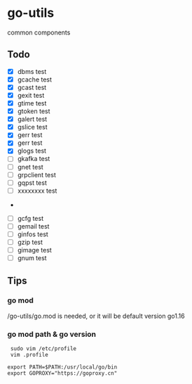 # go-utils

common components

## Todo
- [x] dbms test
- [x] gcache test
- [x] gcast test
- [x] gexit test
- [x] gtime test
- [x] gtoken test
- [x] galert test
- [x] gslice test
- [x] gerr test
- [x] gerr test
- [x] glogs test
- [ ] gkafka test
- [ ] gnet test
- [ ] grpclient test
- [ ] gqpst test
- [ ] xxxxxxxx test
- 
- [ ] gcfg test
- [ ] gemail test
- [ ] ginfos test
- [ ] gzip test
- [ ] gimage test
- [ ] gnum test

## Tips
### go mod
/go-utils/go.mod is needed, or it will be default version go1.16
### go mod path & go version
```
 sudo vim /etc/profile
 vim .profile
 
export PATH=$PATH:/usr/local/go/bin
export GOPROXY="https://goproxy.cn"
 
```
